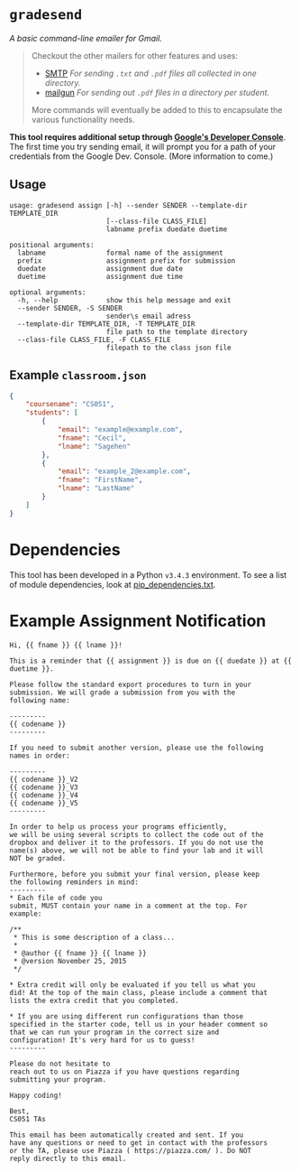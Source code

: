 # `gradesend`
*A basic command-line emailer for Gmail.*

> Checkout the other mailers for other features and uses:
> - [SMTP](smtp/README.md) *For sending `.txt` and `.pdf` files all collected
>   in one directory.*
> - [mailgun](mailgun/README.md) *For sending out `.pdf` files in a directory
>   per student.*
>
> More commands will eventually be added to this to encapsulate the various
> functionality needs.

**This tool requires additional setup through [Google's Developer Console](https://console.developers.google.com/)**.
The first time you try sending email, it will prompt you for a path of your
credentials from the Google Dev. Console. (More information to come.)

## Usage

```
usage: gradesend assign [-h] --sender SENDER --template-dir TEMPLATE_DIR
                        [--class-file CLASS_FILE]
                        labname prefix duedate duetime

positional arguments:
  labname               formal name of the assignment
  prefix                assignment prefix for submission
  duedate               assignment due date
  duetime               assignment due time

optional arguments:
  -h, --help            show this help message and exit
  --sender SENDER, -S SENDER
                        sender\s email adress
  --template-dir TEMPLATE_DIR, -T TEMPLATE_DIR
                        file path to the template directory
  --class-file CLASS_FILE, -F CLASS_FILE
                        filepath to the class json file
```


## Example `classroom.json`

```json
{
    "coursename": "CS051",
    "students": [
        {
            "email": "example@example.com",
            "fname": "Cecil",
            "lname": "Sagehen"
        },
        {
            "email": "example_2@example.com",
            "fname": "FirstName",
            "lname": "LastName"
        }
    ]
}
```

# Dependencies

This tool has been developed in a Python `v3.4.3` environment. To see a list of
module dependencies, look at [pip_dependencies.txt](pip_dependencies.txt).

# Example Assignment Notification

```
Hi, {{ fname }} {{ lname }}!

This is a reminder that {{ assignment }} is due on {{ duedate }} at {{ duetime }}.

Please follow the standard export procedures to turn in your
submission. We will grade a submission from you with the
following name:

---------
{{ codename }}
---------

If you need to submit another version, please use the following
names in order:

---------
{{ codename }}_V2
{{ codename }}_V3
{{ codename }}_V4
{{ codename }}_V5
---------

In order to help us process your programs efficiently,
we will be using several scripts to collect the code out of the
dropbox and deliver it to the professors. If you do not use the
name(s) above, we will not be able to find your lab and it will
NOT be graded.

Furthermore, before you submit your final version, please keep
the following reminders in mind:
---------
* Each file of code you
submit, MUST contain your name in a comment at the top. For
example:

/**
 * This is some description of a class...
 *
 * @author {{ fname }} {{ lname }}
 * @version November 25, 2015
 */

* Extra credit will only be evaluated if you tell us what you
did! At the top of the main class, please include a comment that
lists the extra credit that you completed.

* If you are using different run configurations than those
specified in the starter code, tell us in your header comment so
that we can run your program in the correct size and
configuration! It's very hard for us to guess!
---------

Please do not hesitate to
reach out to us on Piazza if you have questions regarding
submitting your program.

Happy coding!

Best,
CS051 TAs

This email has been automatically created and sent. If you
have any questions or need to get in contact with the professors
or the TA, please use Piazza ( https://piazza.com/ ). Do NOT
reply directly to this email.
```
